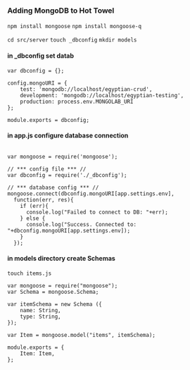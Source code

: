 
### Adding MongoDB to Hot Towel

`npm install mongoose`
`npm install mongoose-q`


`cd src/server`
`touch _dbconfig`
`mkdir models`

#### in _dbconfig set datab

```
var dbconfig = {};

config.mongoURI = {
	test: 'mongodb://localhost/egyptian-crud',
	development: 'mongodb://localhost/egyptian-testing',
	production: process.env.MONGOLAB_URI 
};

module.exports = dbconfig;
```

#### in app.js configure database connection

```

var mongoose = require('mongoose');

// *** config file *** //
var dbconfig = require('./_dbconfig');

// *** database config *** //
mongoose.connect(dbconfig.mongoURI[app.settings.env],
  function(err, res){
    if (err){
      console.log("Failed to connect to DB: "+err);
    } else {
      console.log("Success. Connected to: "+dbconfig.mongoURI[app.settings.env]);
    }
  });

```

#### in models directory create Schemas

`touch items.js`


````
var mongoose = require("mongoose");
var Schema = mongoose.Schema;

var itemSchema = new Schema ({
	name: String,
	type: String,
});

var Item = mongoose.model("items", itemSchema);

module.exports = {
	Item: Item,
};
````

